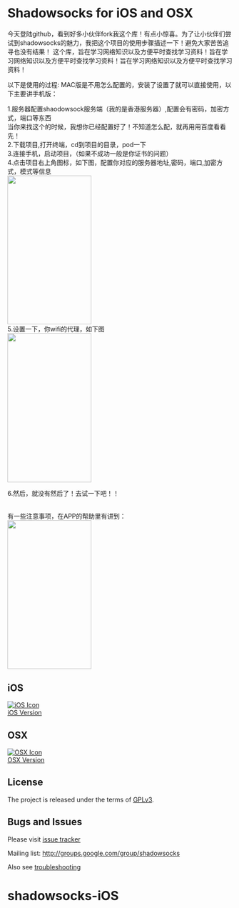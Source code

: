 


Shadowsocks for iOS and OSX
===========================

今天登陆github，看到好多小伙伴fork我这个库！有点小惊喜。为了让小伙伴们尝试到shadowsocks的魅力，我把这个项目的使用步骤描述一下！避免大家苦苦追寻也没有结果！
这个库，旨在学习网络知识以及方便平时查找学习资料！旨在学习网络知识以及方便平时查找学习资料！旨在学习网络知识以及方便平时查找学习资料！

以下是使用的过程:
MAC版是不用怎么配置的，安装了设置了就可以直接使用，以下主要讲手机版：

1.服务器配置shaodowsock服务端（我的是香港服务器）,配置会有密码，加密方式，端口等东西<br>
  当你来找这个的时候，我想你已经配置好了！不知道怎么配，就再用用百度看看先！<br>
2.下载项目,打开终端，cd到项目的目录，pod一下<br>
3.连接手机，启动项目，（如果不成功一般是你证书的问题）<br>
4.点击项目右上角图标，如下图，配置你对应的服务器地址,密码，端口,加密方式，模式等信息<br>
<img width="187.5" height="333.5" src="https://github.com/WuChuming/shadowsocks-iOS/blob/master/IMG_2838.PNG"/><br>
5.设置一下，你wifi的代理，如下图<br>
<img width="187.5" height="333.5" src="https://github.com/WuChuming/shadowsocks-iOS/blob/master/IMG_2839.jpg"/><br>

6.然后，就没有然后了！去试一下吧！！<br><br>

有一些注意事项，在APP的帮助里有讲到：<br>
<img width="187.5" height="333.5" src="https://github.com/WuChuming/shadowsocks-iOS/blob/master/IMG_2835.jpg"/><br>


iOS
-----
[![iOS Icon](https://raw.github.com/shadowsocks/shadowsocks-iOS/master/ios_128.png)](https://github.com/shadowsocks/shadowsocks-iOS/wiki/Help)  
[iOS Version](https://github.com/shadowsocks/shadowsocks-iOS/wiki/Help)

OSX
-----
[![OSX Icon](https://raw.github.com/shadowsocks/shadowsocks-iOS/master/osx_128.png)](https://github.com/shadowsocks/shadowsocks-iOS/wiki/Shadowsocks-for-OSX-Help)  
[OSX Version](https://github.com/shadowsocks/shadowsocks-iOS/wiki/Shadowsocks-for-OSX-Help)

License
-------
The project is released under the terms of [GPLv3](https://raw.github.com/shadowsocks/shadowsocks-iOS/master/LICENSE).

Bugs and Issues
----------------

Please visit [issue tracker](https://github.com/shadowsocks/shadowsocks-iOS/issues?state=open)

Mailing list: http://groups.google.com/group/shadowsocks

Also see [troubleshooting](https://github.com/clowwindy/shadowsocks/wiki/Troubleshooting)
# shadowsocks-iOS
